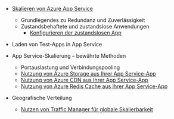 * [Skalieren von Azure App Service](../articles/app-service/web-sites-scale.md)
  
  * Grundlegendes zu Redundanz und Zuverlässigkeit
  * Zustandsbehaftete und zustandslose Anwendungen
    * [Konfigurieren der zustandslosen App](https://azure.microsoft.com/blog/disabling-arrs-instance-affinity-in-windows-azure-web-sites/)
* Laden von Test-Apps in App Service   
* App Service-Skalierung – bewährte Methoden
  
  * Portauslastung und Verbindungspooling
  * [Nutzung von Azure Storage aus Ihrer App Service-App](../articles/storage/blobs/storage-dotnet-how-to-use-blobs.md)
  * [Nutzung von Azure CDN aus Ihrer App Service-App](../articles/cdn/cdn-overview.md)
  * [Nutzung von Azure Redis Cache aus Ihrer App Service-App](../articles/redis-cache/cache-dotnet-how-to-use-azure-redis-cache.md)
* Geografische Verteilung
  
  * [Nutzen von Traffic Manager für globale Skalierbarkeit](../articles/traffic-manager/traffic-manager-overview.md)

